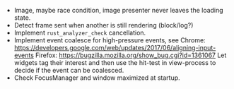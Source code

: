 * Image, maybe race condition, image presenter never leaves the loading state.
* Detect frame sent when another is still rendering (block/log?)
* Implement `rust_analyzer_check` cancellation.
* Implement event coalesce for high-pressure events, see
   Chrome: https://developers.google.com/web/updates/2017/06/aligning-input-events
   Firefox: https://bugzilla.mozilla.org/show_bug.cgi?id=1361067
   Let widgets tag their interest and then use the hit-test in view-process to decide if
   the event can be coalesced.
* Check FocusManager and window maximized at startup.